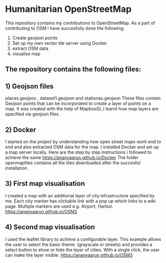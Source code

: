 # Humanitarian OpenStreetMap

This repository contains my contributions to OpenStreetMap.
As a part of contributing to OSM i have succesfully done the following:
1) Create geojson points 
2) Set up my own vector tile server using Docker
3) extract OSM data
4) visualise map 

## The repository contains the following files:

## 1) Geojson files
   places.geojson , dataset1.geojson and stationas.geojson
   These files contain Geojson points that can be incorporated to create a layer of points on a map.
   It was created with the help of MapboxGL.I learnt how map layers are specified via geojson files.
   
## 2) Docker 
   I started on the project by understanding how open street maps work end to end and also extracted OSM data for the map.
   I installed Docker and set up a map server locally.
   Here are the step by step instructions i followed to achieve the same
   https://ananyaarun.github.io/Docker
   The folder openmaptiles contains all the tiles downloaded after the succesful installation.
   
## 3) First map visualisation
   I created a map with an additional layer of city infrastructure specified by me. Each city marker has clickable link with a pop
   up which links to a wiki page. Multiple markers are used e.g. Airport, Harbor.
   https://ananyaarun.github.io/OSM2
   
## 4) Second map visualisation
   I used the leaflet library to achieve a configurable layer. This example allows the user to select the basic theme.
   (grayscale or streets) and provides a select button to show or hide the layer of cities. With a single click, the user can make 
   the layer visible.
   https://ananyaarun.github.io/OSM3
